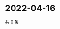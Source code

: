 # 2022-04-16

共 0 条

<!-- BEGIN WEIBO -->
<!-- 最后更新时间 Sat Apr 16 2022 18:00:49 GMT+0800 (China Standard Time) -->

<!-- END WEIBO -->
